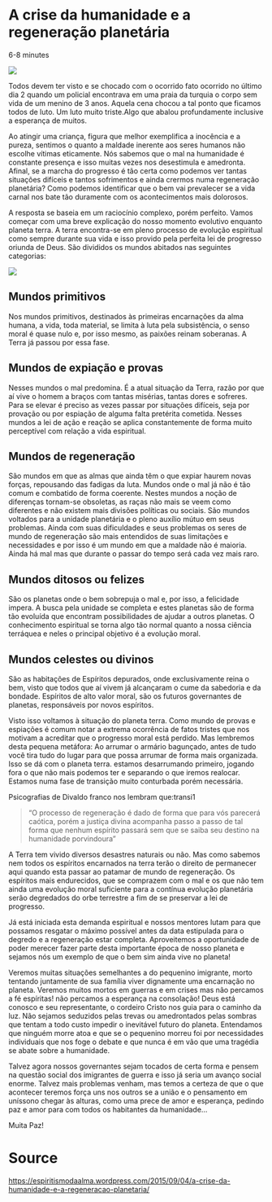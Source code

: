 
# A crise da humanidade e a regeneração planetária
6-8 minutes

![](https://espiritismodaalma.files.wordpress.com/2015/09/03145725701652.jpg)

Todos devem ter visto e se chocado com o ocorrido fato ocorrido no último dia 2 quando um policial encontrava em uma praia da turquia o corpo sem vida de um menino de 3 anos. Aquela cena chocou a tal ponto que ficamos todos de luto. Um luto muito triste.Algo que abalou profundamente inclusive a esperança de muitos.

Ao atingir uma criança, figura que melhor exemplifica a inocência e a pureza, sentimos o quanto a maldade inerente aos seres humanos não escolhe vítimas eticamente. Nós sabemos que o mal na humanidade é constante presença e isso muitas vezes nos desestimula e amedronta. Afinal, se a marcha do progresso é tão certa como podemos ver tantas situações difíceis e tantos sofrimentos e ainda crermos numa regeneração planetária? Como podemos identificar que o bem vai prevalecer se a vida carnal nos bate tão duramente com os acontecimentos mais dolorosos.

A resposta se baseia em um raciocínio complexo, porém perfeito. Vamos começar com uma breve explicação do nosso momento evolutivo enquanto planeta terra. A terra encontra-se em pleno processo de evolução espiritual como sempre durante sua vida e isso provido pela perfeita lei de progresso oriunda de Deus. São divididos os mundos abitados nas seguintes categorias: 

![](https://espiritismodaalma.files.wordpress.com/2015/09/palestra-transicao-planetaria-de-capela-a-nibiru-9-638.jpg)

## Mundos primitivos

Nos mundos primitivos, destinados às primeiras encarnações da alma humana, a vida, toda material, se limita à luta pela subsistência, o senso moral é quase nulo e, por isso mesmo, as paixões reinam soberanas. A Terra já passou por essa fase.

## Mundos de expiação e provas

Nesses mundos o mal predomina. É a atual situação da Terra, razão por que aí vive o homem a braços com tantas misérias, tantas dores e sofreres. Para se elevar é preciso as vezes passar por situações difíceis, seja por provação ou por espiação de alguma falta pretérita cometida.  Nesses mundos a lei de ação e reação se aplica constantemente de forma muito perceptível com relação a vida espiritual.

## Mundos de regeneração

São mundos em que as almas que ainda têm o que expiar haurem novas forças, repousando das fadigas da luta. Mundos onde o mal já não é tão comum e combatido de forma coerente. Nestes mundos a noção de diferenças tornam-se obsoletas, as raças não mais se veem como diferentes e não existem mais divisões políticas ou sociais. São mundos voltados para a unidade planetária e o pleno auxílio mútuo em seus problemas. Ainda com suas dificuldades e seus problemas os seres de mundo de regeneração são mais entendidos de suas limitações e necessidades e por isso é um mundo em que a maldade não é maioria. Ainda há mal mas que durante o passar do tempo será cada vez mais raro.

## Mundos ditosos ou felizes

São os planetas onde o bem sobrepuja o mal e, por isso, a felicidade impera. A busca pela unidade se completa e estes planetas são de forma tão evoluída que encontram possibilidades de ajudar a outros planetas. O conhecimento espiritual se torna algo tão normal quanto a nossa ciência terráquea e neles o principal objetivo é a evolução moral.

## Mundos celestes ou divinos

São as habitações de Espíritos depurados, onde exclusivamente reina o bem, visto que todos que aí vivem já alcançaram o cume da sabedoria e da bondade. Espíritos de alto valor moral, são os futuros governantes de planetas, responsáveis por novos espíritos.

Visto isso voltamos à situação do planeta terra. Como mundo de provas e espiações é comum notar a extrema ocorrência de fatos tristes que nos motivam a acreditar que o progresso moral está perdido. Mas lembremos desta pequena metáfora: Ao arrumar o armário bagunçado, antes de tudo você tira tudo do lugar para que possa arrumar de forma mais organizada. Isso se dá com o planeta terra. estamos desarrumando primeiro, jogando fora o que não mais podemos ter e separando o que iremos realocar. Estamos numa fase de transição muito conturbada porém necessária.

Psicografias de Divaldo franco nos lembram que:transi1

> “O processo de regeneração é dado de forma que para vós parecerá caótica, porém a justiça divina acompanha passo a passo de tal forma que nenhum espírito passará sem que se saiba seu destino na humanidade porvindoura”

A Terra tem vivido diversos desastres naturais ou não. Mas como sabemos nem todos os espíritos encarnados na terra terão o direito de permanecer aqui quando esta passar ao patamar de mundo de regeneração. Os espíritos mais endurecidos, que se comprazem com o mal e os que não tem ainda uma evolução moral suficiente para a contínua evolução planetária serão degredados do orbe terrestre a fim de se preservar a lei de progresso.

Já está iniciada esta demanda espiritual e nossos mentores lutam para que possamos resgatar o máximo possível antes da data estipulada para o degredo e a regeneração estar completa. Aproveitemos a oportunidade de poder merecer fazer parte desta importante época de nosso planeta e sejamos nós um exemplo de que o bem sim ainda vive no planeta!

Veremos muitas situações semelhantes a do pequenino imigrante, morto tentando juntamente de sua família viver dignamente uma encarnação no planeta. Veremos muitos mortos em guerras e em crises mas não percamos a fé espíritas! não percamos a esperança na consolação! Deus está conosco e seu representante, o cordeiro Cristo nos guia para o caminho da luz. Não sejamos seduzidos pelas trevas ou amedrontados pelas sombras que tentam a todo custo impedir o inevitável futuro do planeta. Entendamos que ninguém morre atoa e que se o pequenino morreu foi por necessidades individuais que nos foge o debate e que nunca é em vão que uma tragédia se abate sobre a humanidade.

Talvez agora nossos governantes sejam tocados de certa forma e pensem na questão social dos imigrantes de guerra e isso já seria um avanço social enorme. Talvez mais problemas venham, mas temos a certeza de que o que acontecer teremos força uns nos outros se a união e o pensamento em uníssono chegar às alturas, como uma prece de amor e esperança, pedindo paz e amor para com todos os habitantes da humanidade…

Muita Paz!

# Source
https://espiritismodaalma.wordpress.com/2015/09/04/a-crise-da-humanidade-e-a-regeneracao-planetaria/
